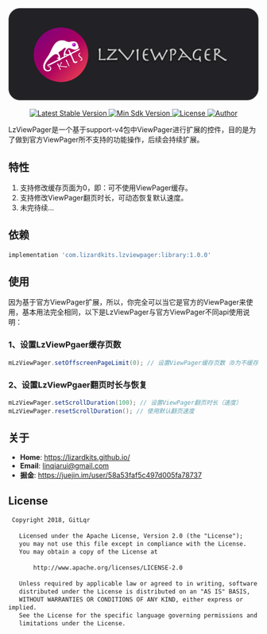![logo](art/logo.png)

<p align="center">
   <a href="https://bintray.com/lqr/maven/LzViewPager">
    <img src="https://img.shields.io/badge/Jcenter-v1.0.0-orange.svg?style=flat-square" alt="Latest Stable Version" />
  </a>
  <a href="https://developer.android.com/about/versions/android-4.0.html">
    <img src="https://img.shields.io/badge/API-16%2B-brightgreen.svg?style=flat-square" alt="Min Sdk Version" />
  </a>
  <a href="http://www.apache.org/licenses/LICENSE-2.0">
    <img src="http://img.shields.io/badge/License-Apache%202.0-blue.svg?style=flat-square" alt="License" />
  </a>
  <a href="https://juejin.im/user/58a53faf5c497d005fa78737">
    <img src="https://img.shields.io/badge/Author-GitLqr-yellow.svg?style=flat-square" alt="Author" />
  </a>
</p>

LzViewPager是一个基于support-v4包中ViewPager进行扩展的控件，目的是为了做到官方ViewPager所不支持的功能操作，后续会持续扩展。

## 特性

1. 支持修改缓存页面为0，即：可不使用ViewPager缓存。
2. 支持修改ViewPager翻页时长，可动态恢复默认速度。
3. 未完待续...

## 依赖

```gradle
implementation 'com.lizardkits.lzviewpager:library:1.0.0'
```

## 使用

因为基于官方ViewPager扩展，所以，你完全可以当它是官方的ViewPager来使用，基本用法完全相同，以下是LzViewPager与官方ViewPager不同api使用说明：

### 1、设置LzViewPgaer缓存页数

```java
mLzViewPager.setOffscreenPageLimit(0); // 设置ViewPager缓存页数（0为不缓存）
```

### 2、设置LzViewPgaer翻页时长与恢复
```java
mLzViewPager.setScrollDuration(100); // 设置ViewPager翻页时长（速度）
mLzViewPager.resetScrollDuration(); // 使用默认翻页速度
```

## 关于

* **Home**: <https://lizardkits.github.io/>
* **Email**: <linqiarui@gmail.com>
* **掘金**: <https://juejin.im/user/58a53faf5c497d005fa78737>


## License
```
 Copyright 2018, GitLqr

   Licensed under the Apache License, Version 2.0 (the "License");
   you may not use this file except in compliance with the License.
   You may obtain a copy of the License at

       http://www.apache.org/licenses/LICENSE-2.0

   Unless required by applicable law or agreed to in writing, software
   distributed under the License is distributed on an "AS IS" BASIS,
   WITHOUT WARRANTIES OR CONDITIONS OF ANY KIND, either express or implied.
   See the License for the specific language governing permissions and
   limitations under the License.
```

